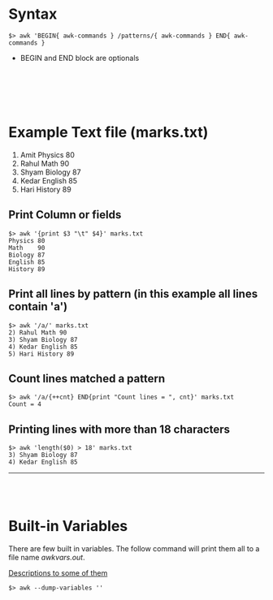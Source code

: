 # Syntax
```
$> awk 'BEGIN{ awk-commands } /patterns/{ awk-commands } END{ awk-commands }
```
* BEGIN and END block are optionals


<br>
<br>
<br>
<br>

# Example Text file (marks.txt)
1) Amit Physics 80
2) Rahul Math 90
3) Shyam Biology 87
4) Kedar English 85
5) Hari History 89

## Print Column or fields
```
$> awk '{print $3 "\t" $4}' marks.txt
Physics 80
Math    90
Biology 87
English 85
History 89
```

## Print all lines by pattern (in this example all lines contain 'a')
```
$> awk '/a/' marks.txt
2) Rahul Math 90
3) Shyam Biology 87
4) Kedar English 85
5) Hari History 89
```

## Count lines matched a pattern
```
$> awk '/a/{++cnt} END{print "Count lines = ", cnt}' marks.txt
Count = 4
```

## Printing lines with more than 18 characters
```
$> awk 'length($0) > 18' marks.txt
3) Shyam Biology 87
4) Kedar English 85
```


----
<br>
<br>

# Built-in Variables
There are few built in variables. The follow command will print them all to a file name *awkvars.out*.
<br>

[Descriptions to some of them](https://www.tutorialspoint.com/awk/awk_built_in_variables.htm)
```
$> awk --dump-variables ''
```
